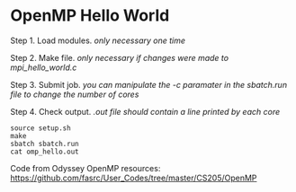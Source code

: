 # OpenMP Hello World

Step 1. Load modules. *only necessary one time*

Step 2. Make file. *only necessary if changes were made to mpi_hello_world.c*

Step 3. Submit job. *you can manipulate the -c paramater in the sbatch.run file to change the number of cores*

Step 4. Check output. *.out file should contain a line printed by each core*

```
source setup.sh
make
sbatch sbatch.run
cat omp_hello.out
```
Code from Odyssey OpenMP resources: https://github.com/fasrc/User_Codes/tree/master/CS205/OpenMP
